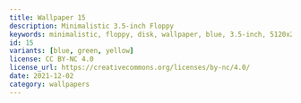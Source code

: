 ```yaml
---
title: Wallpaper 15
description: Minimalistic 3.5-inch Floppy 
keywords: minimalistic, floppy, disk, wallpaper, blue, 3.5-inch, 5120x2880, desktop, wallpapers
id: 15
variants: [blue, green, yellow]
license: CC BY-NC 4.0
license_url: https://creativecommons.org/licenses/by-nc/4.0/
date: 2021-12-02
category: wallpapers
---
```

